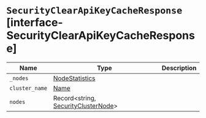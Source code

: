 # `SecurityClearApiKeyCacheResponse` [interface-SecurityClearApiKeyCacheResponse]

| Name | Type | Description |
| - | - | - |
| `_nodes` | [NodeStatistics](./NodeStatistics.md) | &nbsp; |
| `cluster_name` | [Name](./Name.md) | &nbsp; |
| `nodes` | Record<string, [SecurityClusterNode](./SecurityClusterNode.md)> | &nbsp; |
